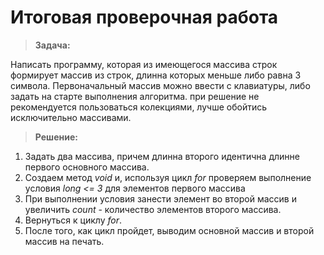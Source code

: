 # Итоговая проверочная работа

> **Задача:**

Написать программу, которая из имеющегося массива строк формирует массив из строк, длинна которых меньше либо равна 3 символа. Первоначальный массив можно ввести с клавиатуры, либо задать на старте выполнения алгоритма. при решение не рекомендуется пользоваться колекциями, лучше обойтись исключительно массивами.

> **Решение:**

1. Задать два массива, причем длинна второго идентична длинне первого основного массива.
2. Создаем метод *void* и, используя цикл *for* проверяем выполнение условия *long <= 3* для элементов первого массива
3. При выполнении условия занести элемент во второй массив и увеличить *count* - количество элементов второго массива.
4. Вернуться к циклу *for*.
5. После того, как цикл пройдет, выводим основной массив и второй массив на печать.
